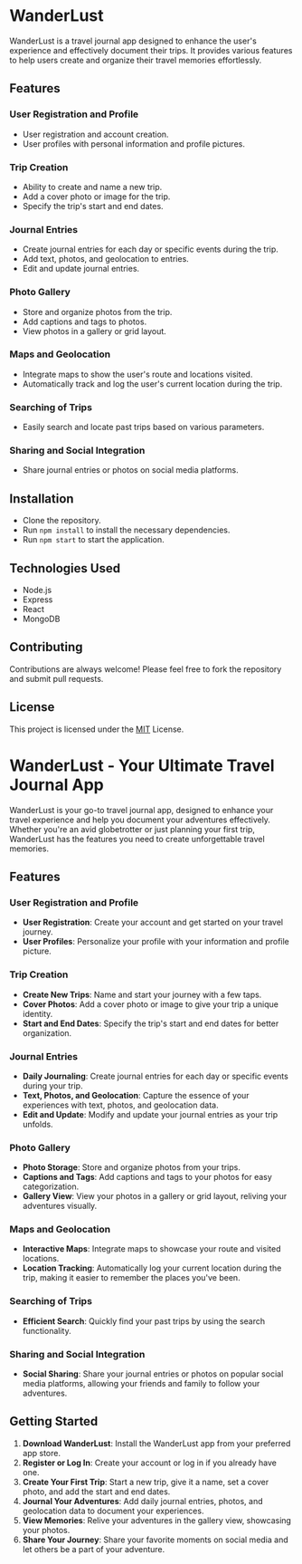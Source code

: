 # WanderLust

WanderLust is a travel journal app designed to enhance the user's experience and effectively document their trips. It provides various features to help users create and organize their travel memories effortlessly.

## Features

### User Registration and Profile

- User registration and account creation.
- User profiles with personal information and profile pictures.

### Trip Creation

- Ability to create and name a new trip.
- Add a cover photo or image for the trip.
- Specify the trip's start and end dates.

### Journal Entries

- Create journal entries for each day or specific events during the trip.
- Add text, photos, and geolocation to entries.
- Edit and update journal entries.

### Photo Gallery

- Store and organize photos from the trip.
- Add captions and tags to photos.
- View photos in a gallery or grid layout.

### Maps and Geolocation

- Integrate maps to show the user's route and locations visited.
- Automatically track and log the user's current location during the trip.

### Searching of Trips

- Easily search and locate past trips based on various parameters.

### Sharing and Social Integration

- Share journal entries or photos on social media platforms.

## Installation

- Clone the repository.
- Run `npm install` to install the necessary dependencies.
- Run `npm start` to start the application.

## Technologies Used

- Node.js
- Express
- React
- MongoDB

## Contributing

Contributions are always welcome! Please feel free to fork the repository and submit pull requests.

## License

This project is licensed under the [MIT](https://opensource.org/licenses/MIT) License.

# WanderLust - Your Ultimate Travel Journal App

WanderLust is your go-to travel journal app, designed to enhance your travel experience and help you document your adventures effectively. Whether you're an avid globetrotter or just planning your first trip, WanderLust has the features you need to create unforgettable travel memories.

## Features

### User Registration and Profile

- **User Registration**: Create your account and get started on your travel journey.
- **User Profiles**: Personalize your profile with your information and profile picture.

### Trip Creation

- **Create New Trips**: Name and start your journey with a few taps.
- **Cover Photos**: Add a cover photo or image to give your trip a unique identity.
- **Start and End Dates**: Specify the trip's start and end dates for better organization.

### Journal Entries

- **Daily Journaling**: Create journal entries for each day or specific events during your trip.
- **Text, Photos, and Geolocation**: Capture the essence of your experiences with text, photos, and geolocation data.
- **Edit and Update**: Modify and update your journal entries as your trip unfolds.

### Photo Gallery

- **Photo Storage**: Store and organize photos from your trips.
- **Captions and Tags**: Add captions and tags to your photos for easy categorization.
- **Gallery View**: View your photos in a gallery or grid layout, reliving your adventures visually.

### Maps and Geolocation

- **Interactive Maps**: Integrate maps to showcase your route and visited locations.
- **Location Tracking**: Automatically log your current location during the trip, making it easier to remember the places you've been.

### Searching of Trips

- **Efficient Search**: Quickly find your past trips by using the search functionality.

### Sharing and Social Integration

- **Social Sharing**: Share your journal entries or photos on popular social media platforms, allowing your friends and family to follow your adventures.

## Getting Started

1. **Download WanderLust**: Install the WanderLust app from your preferred app store.
2. **Register or Log In**: Create your account or log in if you already have one.
3. **Create Your First Trip**: Start a new trip, give it a name, set a cover photo, and add the start and end dates.
4. **Journal Your Adventures**: Add daily journal entries, photos, and geolocation data to document your experiences.
5. **View Memories**: Relive your adventures in the gallery view, showcasing your photos.
6. **Share Your Journey**: Share your favorite moments on social media and let others be a part of your adventure.
